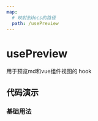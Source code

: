 ```yaml
---
map:
  # 映射到docs的路径
  path: /usePreview
---
```


# usePreview

用于预览md和vue组件视图的 hook

## 代码演示

### 基础用法
 <demo src="./demo/demo.vue"
  language="vue"
  title="基本用法"
  desc="预览视图">
</demo>
